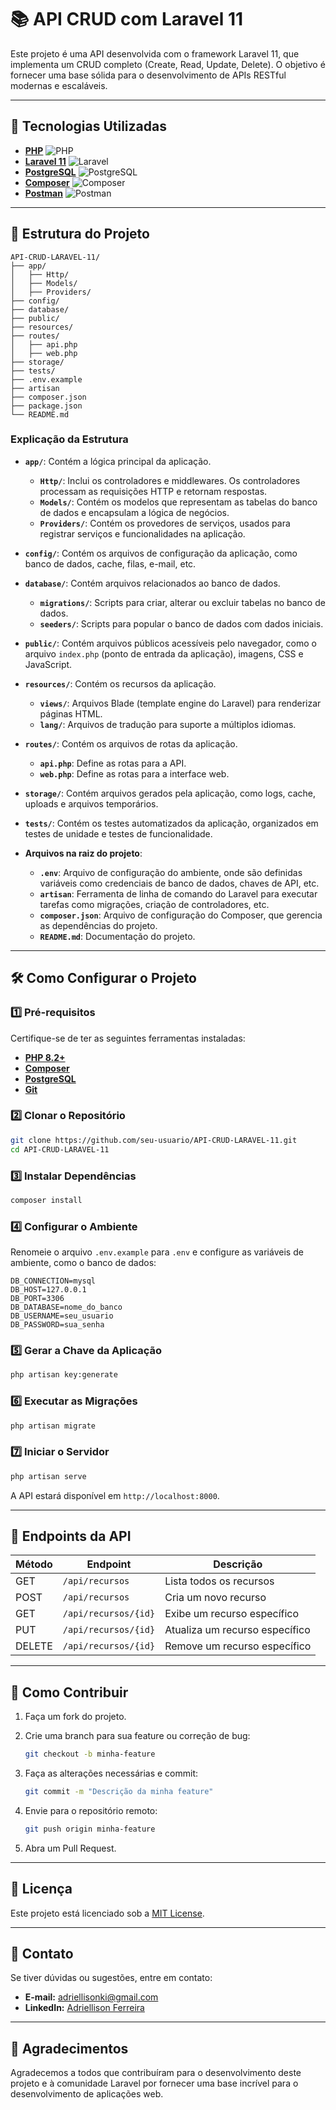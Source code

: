 # 📚 API CRUD com Laravel 11

Este projeto é uma API desenvolvida com o framework Laravel 11, que implementa um CRUD completo (Create, Read, Update, Delete). O objetivo é fornecer uma base sólida para o desenvolvimento de APIs RESTful modernas e escaláveis.

---

## 🚀 Tecnologias Utilizadas

- **[PHP](https://www.php.net/)** ![PHP](https://img.shields.io/badge/-PHP-777BB4?logo=php&logoColor=white&style=flat-square)
- **[Laravel 11](https://laravel.com/)** ![Laravel](https://img.shields.io/badge/-Laravel-FF2D20?logo=laravel&logoColor=white&style=flat-square)
- **[PostgreSQL](https://www.postgresql.org/)** ![PostgreSQL](https://img.shields.io/badge/-PostgreSQL-336791?logo=postgresql&logoColor=white&style=flat-square)
- **[Composer](https://getcomposer.org/)** ![Composer](https://img.shields.io/badge/-Composer-885630?logo=composer&logoColor=white&style=flat-square)
- **[Postman](https://www.postman.com/)** ![Postman](https://img.shields.io/badge/-Postman-FF6C37?logo=postman&logoColor=white&style=flat-square)

---

## 📂 Estrutura do Projeto

```plaintext
API-CRUD-LARAVEL-11/
├── app/
│   ├── Http/
│   ├── Models/
│   ├── Providers/
├── config/
├── database/
├── public/
├── resources/
├── routes/
│   ├── api.php
│   ├── web.php
├── storage/
├── tests/
├── .env.example
├── artisan
├── composer.json
├── package.json
└── README.md
```

### Explicação da Estrutura

- **`app/`**: Contém a lógica principal da aplicação.
  - **`Http/`**: Inclui os controladores e middlewares. Os controladores processam as requisições HTTP e retornam respostas.
  - **`Models/`**: Contém os modelos que representam as tabelas do banco de dados e encapsulam a lógica de negócios.
  - **`Providers/`**: Contém os provedores de serviços, usados para registrar serviços e funcionalidades na aplicação.

- **`config/`**: Contém os arquivos de configuração da aplicação, como banco de dados, cache, filas, e-mail, etc.

- **`database/`**: Contém arquivos relacionados ao banco de dados.
  - **`migrations/`**: Scripts para criar, alterar ou excluir tabelas no banco de dados.
  - **`seeders/`**: Scripts para popular o banco de dados com dados iniciais.

- **`public/`**: Contém arquivos públicos acessíveis pelo navegador, como o arquivo `index.php` (ponto de entrada da aplicação), imagens, CSS e JavaScript.

- **`resources/`**: Contém os recursos da aplicação.
  - **`views/`**: Arquivos Blade (template engine do Laravel) para renderizar páginas HTML.
  - **`lang/`**: Arquivos de tradução para suporte a múltiplos idiomas.

- **`routes/`**: Contém os arquivos de rotas da aplicação.
  - **`api.php`**: Define as rotas para a API.
  - **`web.php`**: Define as rotas para a interface web.

- **`storage/`**: Contém arquivos gerados pela aplicação, como logs, cache, uploads e arquivos temporários.

- **`tests/`**: Contém os testes automatizados da aplicação, organizados em testes de unidade e testes de funcionalidade.

- **Arquivos na raiz do projeto**:
  - **`.env`**: Arquivo de configuração do ambiente, onde são definidas variáveis como credenciais de banco de dados, chaves de API, etc.
  - **`artisan`**: Ferramenta de linha de comando do Laravel para executar tarefas como migrações, criação de controladores, etc.
  - **`composer.json`**: Arquivo de configuração do Composer, que gerencia as dependências do projeto.
  - **`README.md`**: Documentação do projeto.

---

## 🛠️ Como Configurar o Projeto

### 1️⃣ Pré-requisitos

Certifique-se de ter as seguintes ferramentas instaladas:

- **[PHP 8.2+](https://www.php.net/)**
- **[Composer](https://getcomposer.org/)**
- **[PostgreSQL](https://www.postgresql.org/)**
- **[Git](https://git-scm.com/)**

### 2️⃣ Clonar o Repositório

```bash
git clone https://github.com/seu-usuario/API-CRUD-LARAVEL-11.git
cd API-CRUD-LARAVEL-11
```

### 3️⃣ Instalar Dependências

```bash
composer install
```

### 4️⃣ Configurar o Ambiente

Renomeie o arquivo `.env.example` para `.env` e configure as variáveis de ambiente, como o banco de dados:

```env
DB_CONNECTION=mysql
DB_HOST=127.0.0.1
DB_PORT=3306
DB_DATABASE=nome_do_banco
DB_USERNAME=seu_usuario
DB_PASSWORD=sua_senha
```

### 5️⃣ Gerar a Chave da Aplicação

```bash
php artisan key:generate
```

### 6️⃣ Executar as Migrações

```bash
php artisan migrate
```

### 7️⃣ Iniciar o Servidor

```bash
php artisan serve
```

A API estará disponível em `http://localhost:8000`.

---

## 📖 Endpoints da API

| Método | Endpoint       | Descrição                  |
|--------|----------------|----------------------------|
| GET    | `/api/recursos` | Lista todos os recursos   |
| POST   | `/api/recursos` | Cria um novo recurso      |
| GET    | `/api/recursos/{id}` | Exibe um recurso específico |
| PUT    | `/api/recursos/{id}` | Atualiza um recurso específico |
| DELETE | `/api/recursos/{id}` | Remove um recurso específico |

---

## 🤝 Como Contribuir

1. Faça um fork do projeto.
2. Crie uma branch para sua feature ou correção de bug:

   ```bash
   git checkout -b minha-feature
   ```

3. Faça as alterações necessárias e commit:

   ```bash
   git commit -m "Descrição da minha feature"
   ```

4. Envie para o repositório remoto:

   ```bash
   git push origin minha-feature
   ```

5. Abra um Pull Request.

---

## 📝 Licença

Este projeto está licenciado sob a [MIT License](https://opensource.org/licenses/MIT).

---

## 📧 Contato

Se tiver dúvidas ou sugestões, entre em contato:

- **E-mail:** <adriellisonki@gmail.com>
- **LinkedIn:** [Adriellison Ferreira](https://linkedin.com/in/adriellison)

---

## 🌟 Agradecimentos

Agradecemos a todos que contribuíram para o desenvolvimento deste projeto e à comunidade Laravel por fornecer uma base incrível para o desenvolvimento de aplicações web.
